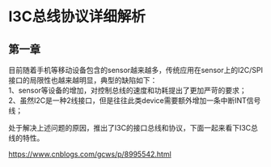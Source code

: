 # I3C总线协议详细解析

## 第一章

目前随着手机等移动设备包含的sensor越来越多，传统应用在sensor上的I2C/SPI接口的局限性也越来越明显，典型的缺陷如下：  
1、sensor等设备的增加，对控制总线的速度和功耗提出了更加严苛的要求；  
2、虽然I2C是一种2线接口，但是往往此类device需要额外增加一条中断INT信号线；  

处于解决上述问题的原因，推出了I3C的接口总线和协议，下面一起来看下I3C总线的特性。



https://www.cnblogs.com/gcws/p/8995542.html
